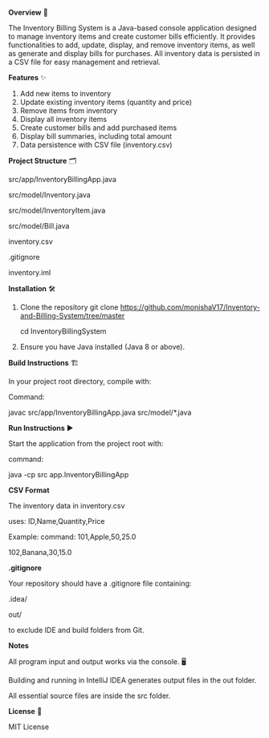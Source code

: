 **Overview** 🧾

The Inventory Billing System is a Java-based console application designed to manage inventory items and create customer bills efficiently. It provides functionalities to add, update, display, and remove inventory items, as well as generate and display bills for purchases. All inventory data is persisted in a CSV file for easy management and retrieval.

**Features** ✨
1) Add new items to inventory
2) Update existing inventory items (quantity and price)
3) Remove items from inventory
4) Display all inventory items
5) Create customer bills and add purchased items
6) Display bill summaries, including total amount
7) Data persistence with CSV file (inventory.csv)

**Project Structure** 🗂️

src/app/InventoryBillingApp.java

src/model/Inventory.java

src/model/InventoryItem.java

src/model/Bill.java

inventory.csv

.gitignore

inventory.iml
   
**Installation** 🛠️
1. Clone the repository
   git clone https://github.com/monishaV17/Inventory-and-Billing-System/tree/master
   
   cd InventoryBillingSystem
3. Ensure you have Java installed (Java 8 or above).
   
**Build Instructions** 🏗️

  In your project root directory, compile with:
  
Command:

  javac src/app/InventoryBillingApp.java src/model/*.java

**Run Instructions** ▶️

Start the application from the project root with:

command:

  java -cp src app.InventoryBillingApp
  
**CSV Format**

The inventory data in inventory.csv 

uses:
ID,Name,Quantity,Price

Example:
command:
  101,Apple,50,25.0
  
  102,Banana,30,15.0

**.gitignore**

Your repository should have a .gitignore file containing:

.idea/

out/

to exclude IDE and build folders from Git.

**Notes**

All program input and output works via the console. 🖥️

Building and running in IntelliJ IDEA generates output files in the out folder.

All essential source files are inside the src folder.

**License** 📜

MIT License
   


